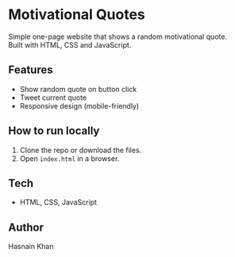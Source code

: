 # Motivational Quotes

Simple one-page website that shows a random motivational quote.  
Built with HTML, CSS and JavaScript.

## Features
- Show random quote on button click
- Tweet current quote
- Responsive design (mobile-friendly)

## How to run locally
1. Clone the repo or download the files.
2. Open `index.html` in a browser.

## Tech
- HTML, CSS, JavaScript

## Author
Hasnain Khan

